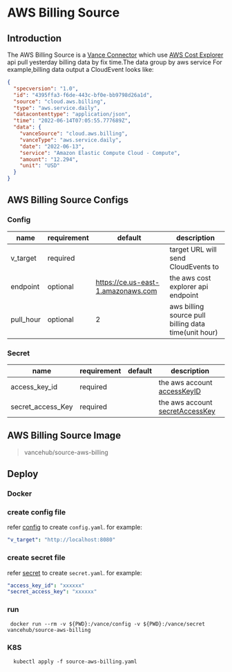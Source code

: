 # AWS Billing Source

## Introduction

The AWS Billing Source is a [Vance Connector][vc] which use [AWS Cost Explorer][awsbill] api pull yesterday billing data
by fix time.The data group by aws service For example,billing data output a CloudEvent looks like:

```json
{
  "specversion": "1.0",
  "id": "4395ffa3-f6de-443c-bf0e-bb9798d26a1d",
  "source": "cloud.aws.billing",
  "type": "aws.service.daily",
  "datacontenttype": "application/json",
  "time": "2022-06-14T07:05:55.777689Z",
  "data": {
    "vanceSource": "cloud.aws.billing",
    "vanceType": "aws.service.daily",
    "date": "2022-06-13",
    "service": "Amazon Elastic Compute Cloud - Compute",
    "amount": "12.294",
    "unit": "USD"
  }
}
```

## AWS Billing Source Configs

### Config

| name              | requirement | default                            | description                                          |
|-------------------|-------------|------------------------------------|------------------------------------------------------|
| v_target          | required    |                                    | target URL will send CloudEvents to                  |
| endpoint          | optional    | https://ce.us-east-1.amazonaws.com | the aws cost explorer api endpoint                   |
| pull_hour         | optional    | 2                                  | aws billing source pull billing data time(unit hour) |

### Secret

| name              | requirement | default  | description                                  |
|-------------------|-------------|----------|----------------------------------------------|
| access_key_id     | required    |          | the aws account [accessKeyID][accessKey]     |
| secret_access_Key | required    |          | the aws account [secretAccessKey][accessKey] |

## AWS Billing Source Image

> vancehub/source-aws-billing

## Deploy

### Docker

### create config file

refer [config](#Config) to create `config.yaml`. for example:

```yaml
"v_target": "http://localhost:8080"
```

### create secret file

refer [secret](#Secret) to create `secret.yaml`. for example:

```yaml
"access_key_id": "xxxxxx"
"secret_access_key": "xxxxxx"
```

### run

```shell
 docker run --rm -v ${PWD}:/vance/config -v ${PWD}:/vance/secret vancehub/source-aws-billing
```

### K8S

```shell
  kubectl apply -f source-aws-billing.yaml
```

[vc]: https://github.com/linkall-labs/vance-docs/blob/main/docs/concept.md
[awsbill]: https://docs.aws.amazon.com/aws-cost-management/latest/APIReference/API_GetCostAndUsage.html
[accessKey]: https://docs.aws.amazon.com/IAM/latest/UserGuide/id_credentials_access-keys.html
